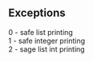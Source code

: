 ## Exceptions <br />
0 - safe list printing <br />
1 - safe integer printing <br />
2 - sage list int printing <br />
